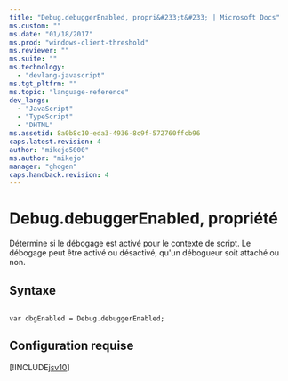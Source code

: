 ```yaml
---
title: "Debug.debuggerEnabled, propri&#233;t&#233; | Microsoft Docs"
ms.custom: ""
ms.date: "01/18/2017"
ms.prod: "windows-client-threshold"
ms.reviewer: ""
ms.suite: ""
ms.technology: 
  - "devlang-javascript"
ms.tgt_pltfrm: ""
ms.topic: "language-reference"
dev_langs: 
  - "JavaScript"
  - "TypeScript"
  - "DHTML"
ms.assetid: 8a0b8c10-eda3-4936-8c9f-572760ffcb96
caps.latest.revision: 4
author: "mikejo5000"
ms.author: "mikejo"
manager: "ghogen"
caps.handback.revision: 4
---
```

# Debug.debuggerEnabled, propri&#233;t&#233;
Détermine si le débogage est activé pour le contexte de script.  Le débogage peut être activé ou désactivé, qu'un débogueur soit attaché ou non.  
  
## Syntaxe  
  
```  
  
var dbgEnabled = Debug.debuggerEnabled;  
```  
  
## Configuration requise  
 [!INCLUDE[jsv10](../../javascript/reference/includes/jsv10-md.md)]